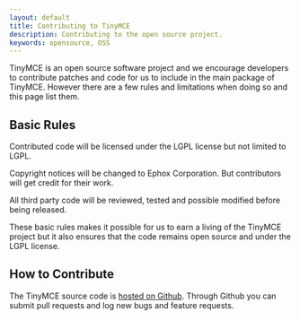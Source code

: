 ```yaml
---
layout: default
title: Contributing to TinyMCE
description: Contributing to the open source project.
keywords: opensource, OSS
---
```


TinyMCE is an open source software project and we encourage developers to contribute patches and code for us to include in the main package of TinyMCE. However there are a few rules and limitations when doing so and this page list them.

## Basic Rules

Contributed code will be licensed under the LGPL license but not limited to LGPL.

Copyright notices will be changed to Ephox Corporation. But contributors will get credit for their work.

All third party code will be reviewed, tested and possible modified before being released.

These basic rules makes it possible for us to earn a living of the TinyMCE project but it also ensures that the code remains open source and under the LGPL license.


## How to Contribute

The TinyMCE source code is [hosted on Github](https://github.com/tinymce/tinymce). Through Github you can submit pull requests and log new bugs and feature requests.
